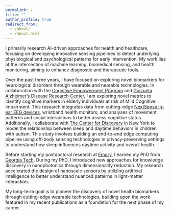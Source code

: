 ```yaml
---
permalink: /
title: ""
author_profile: true
redirect_from: 
  - /about/
  - /about.html
---
```


I primarily research AI-driven approaches for health and healthcare, focusing on developing innovative sensing pipelines to detect underlying physiological and psychological patterns for early intervention. My work lies at the intersection of machine learning, biomedical sensing, and health monitoring, aiming to enhance diagnostic and therapeutic tools.  


Over the past three years, I have focused on exploring novel biomarkers for neurological disorders through wearable and nearable technologies. In collaboration with the [Cognitive Empowerment Program](https://empowerment.emory.edu) and [Goizueta Alzheimer’s Disease Research Center](https://alzheimers.emory.edu), I am exploring novel metrics to identify cognitive markers in elderly individuals at risk of Mild Cognitive Impairment. This research integrates data from cutting-edge [NextSense in-ear EEG devices](https://www.nextsense.io), wristband health monitors, and analyses of movement patterns and social interactions to better assess cognitive status. Additionally, I collaborate with [The Center for Discovery](https://thecenterfordiscovery.org) in New York to model the relationship between sleep and daytime behaviors in children with autism. This study involves building an end-to-end edge computing pipeline using off-body sensing technologies in privacy-preserving settings to understand how sleep influences daytime activity and overall health.

Before starting my postdoctoral research at [Emory](https://www.emory.edu/home/index.html), I earned my PhD from [Georgia Tech](https://www.gatech.edu). During my PhD, I introduced new approaches for knowledge discovery in nanophotonics through dimensionality reduction. My research accelerated the design of nanoscale sensors by utilizing artificial intelligence to better understand nuanced patterns in light-matter interaction.

My long-term goal is to pioneer the discovery of novel health biomarkers through cutting-edge wearable technologies, building upon the work featured in my recent publications as a foundation for the next phase of my career.
